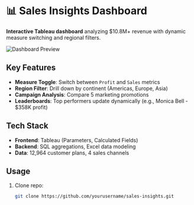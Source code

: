 # 📊 Sales Insights Dashboard

**Interactive Tableau dashboard** analyzing $10.8M+ revenue with dynamic measure switching and regional filters.

![Dashboard Preview](screenshots/dashboard.png)

## Key Features
- **Measure Toggle**: Switch between `Profit` and `Sales` metrics
- **Region Filter**: Drill down by continent (Americas, Europe, Asia)
- **Campaign Analysis**: Compare 5 marketing promotions
- **Leaderboards**: Top performers update dynamically (e.g., Monica Bell - $358K profit)

## Tech Stack
- **Frontend**: Tableau (Parameters, Calculated Fields)
- **Backend**: SQL aggregations, Excel data modeling
- **Data**: 12,964 customer plans, 4 sales channels

## Usage
1. Clone repo:
   ```bash
   git clone https://github.com/yourusername/sales-insights.git
